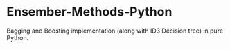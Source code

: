 # Ensember-Methods-Python
Bagging and Boosting implementation (along with ID3 Decision tree) in pure Python.
